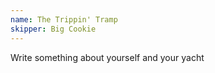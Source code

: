 ```yaml
---
name: The Trippin' Tramp
skipper: Big Cookie 
---
```

Write something about yourself and your yacht
